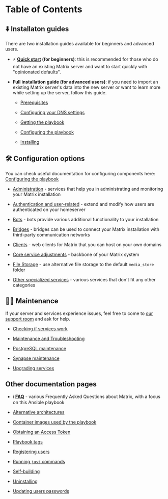 # Table of Contents

## ⬇️ Installaton guides <!-- NOTE: the 🚀 emoji is used by "Getting started" on README.md -->

There are two installation guides available for beginners and advanced users.

- ⚡ **[Quick start](quick-start.md) (for beginners)**: this is recommended for those who do not have an existing Matrix server and want to start quickly with "opinionated defaults".

- **Full installation guide (for advanced users)**: if you need to import an existing Matrix server's data into the new server or want to learn more while setting up the server, follow this guide.

    - [Prerequisites](prerequisites.md)

    - [Configuring your DNS settings](configuring-dns.md)

    - [Getting the playbook](getting-the-playbook.md)

    - [Configuring the playbook](configuring-playbook.md)

    - [Installing](installing.md)

## 🛠️ Configuration options

<!--
NOTE:
- Avoid putting the same anchor links as configuring-playbook.md lists under the "configuration options" section. Note that most of them are linked to "configure-playbook-*.md" and their titles start with "Setting up" (e.g. "Setting up Hydrogen").
-->

You can check useful documentation for configuring components here: [Configuring the playbook](configuring-playbook.md)

- [Administration](configuring-playbook.md#administration) - services that help you in administrating and monitoring your Matrix installation

- [Authentication and user-related](configuring-playbook.md#authentication-and-user-related) - extend and modify how users are authenticated on your homeserver

- [Bots](configuring-playbook.md#bots) - bots provide various additional functionality to your installation

- [Bridges](configuring-playbook.md#bridging-other-networks) - bridges can be used to connect your Matrix installation with third-party communication networks

- [Clients](configuring-playbook.md#clients) - web clients for Matrix that you can host on your own domains

- [Core service adjustments](configuring-playbook.md#core-service-adjustments) - backbone of your Matrix system

- [File Storage](configuring-playbook.md#file-storage) - use alternative file storage to the default `media_store` folder

<!-- NOTE: sort list items above alphabetically -->

- [Other specialized services](configuring-playbook.md#other-specialized-services) - various services that don't fit any other categories

## 👨‍🔧 Maintenance

If your server and services experience issues, feel free to come to [our support room](https://matrix.to/#/#matrix-docker-ansible-deploy:devture.com) and ask for help.

<!-- NOTE: sort list items alphabetically -->

- [Checking if services work](maintenance-checking-services.md)

- [Maintenance and Troubleshooting](maintenance-and-troubleshooting.md)

- [PostgreSQL maintenance](maintenance-postgres.md)

- [Synapse maintenance](maintenance-synapse.md)

- [Upgrading services](maintenance-upgrading-services.md)

## Other documentation pages <!-- NOTE: this header's title and the section below need optimization -->

- ℹ️ **[FAQ](faq.md)** - various Frequently Asked Questions about Matrix, with a focus on this Ansible playbook

<!-- NOTE: sort list items under faq.md alphabetically -->

- [Alternative architectures](alternative-architectures.md)

- [Container images used by the playbook](container-images.md)

- [Obtaining an Access Token](obtaining-access-tokens.md)

- [Playbook tags](playbook-tags.md)

- [Registering users](registering-users.md)

- [Running `just` commands](just.md)

- [Self-building](self-building.md)

- [Uninstalling](uninstalling.md)

- [Updating users passwords](updating-users-passwords.md)
